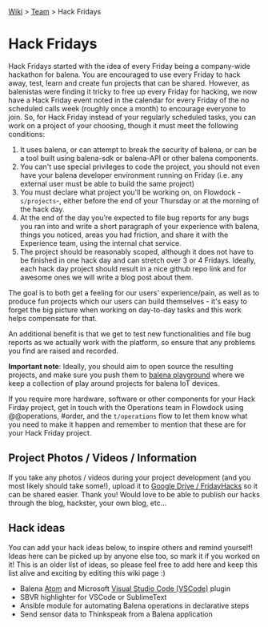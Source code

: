 [Wiki](home) > [Team](team) > Hack Fridays

# Hack Fridays
Hack Fridays started with the idea of every Friday being a company-wide hackathon for balena. You are encouraged to use every Friday to hack away, test, learn and create fun projects that can be shared. However, as balenistas were finding it tricky to free up every Friday for hacking, we now have a Hack Friday event noted in the calendar for every Friday of the no scheduled calls week (roughly once a month) to encourage everyone to join. So, for Hack Friday instead of your regularly scheduled tasks, you can work on a project of your choosing, though it must meet the following conditions:

1. It uses balena, or can attempt to break the security of balena, or can be a tool built using balena-sdk or balena-API or other balena components.
1. You can't use special privileges to code the project, you should not even have your balena developer environment running on Friday (i.e. any external user must be able to build the same project)
1. You must declare what project you'll be working on, on Flowdock -`s/projects`-, either before the end of your Thursday or at the morning of the hack day.
1. At the end of the day you’re expected to file bug reports for any bugs you ran into and write a short paragraph of your experience with balena, things you noticed, areas you had friction, and share it with the Experience team, using the internal chat service.
1. The project should be reasonably scoped, although it does not have to be finished in one hack day and can stretch over 3 or 4 Fridays. Ideally, each hack day project should result in a nice github repo link and for awesome ones we will write a blog post about them.

The goal is to both get a feeling for our users' experience/pain, as well as to produce fun projects which our users can build themselves - it's easy to forget the big picture when working on day-to-day tasks and this work helps compensate for that.

An additional benefit is that we get to test new functionalities and file bug reports as we actually work with the platform, so ensure that any problems you find are raised and recorded.

**Important note**: Ideally, you should aim to open source the resulting projects, and make sure you push them to [balena playground](https://github.com/balena-io/balena/wiki/Github) where we keep a collection of play around projects for balena IoT devices.

If you require more hardware, software or other components for your Hack Firday project, get in touch with the Operations team in Flowdock using @@operations, #order, and the `t/operations` flow to let them know what you need to make it happen and remember to mention that these are for your Hack Friday project. 

## Project Photos / Videos / Information

If you take any photos / videos during your project development (and you most likely should take some!), upload it to [Google Drive / FridayHacks](https://drive.google.com/open?id=0B2Os9XLYS_LZY2s4X1FWM2lLems) so it can be shared easier. Thank you! Would love to be able to publish our hacks through the blog, hackster, your own blog, etc...

## Hack ideas

You can add your hack ideas below, to inspire others and remind yourself! Ideas here can be picked up by anyone else too, so mark it if you worked on it! This is an older list of ideas, so please feel free to add here and keep this list alive and exciting by editing this wiki page :)

* Balena [Atom](https://atom.io/) and Microsoft [Visual Studio Code (VSCode)](https://code.visualstudio.com) plugin
* SBVR highlighter for VSCode or SublimeText
* Ansible module for automating Balena operations in declarative steps 
* Send sensor data to Thinkspeak from a Balena application 